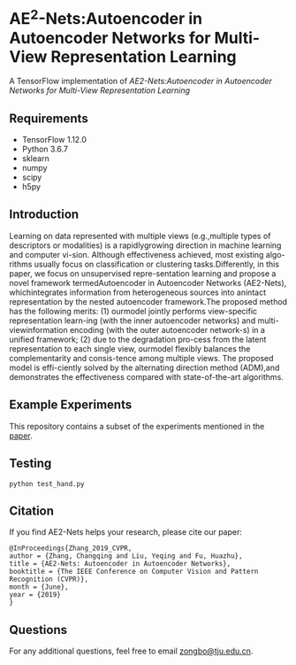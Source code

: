 # AE$^2$-Nets:Autoencoder in Autoencoder Networks for Multi-View Representation Learning

A TensorFlow implementation of *AE2-Nets:Autoencoder in Autoencoder Networks for Multi-View Representation Learning*

## Requirements

- TensorFlow 1.12.0
- Python 3.6.7
- sklearn
- numpy
- scipy
- h5py

## Introduction

Learning on data represented with multiple views (e.g.,multiple types of descriptors or modalities) is a rapidlygrowing direction in machine learning and computer vi-sion. Although effectiveness achieved, most existing algo-rithms usually focus on classification or clustering tasks.Differently, in this paper, we focus on unsupervised repre-sentation learning and propose a novel framework termedAutoencoder in Autoencoder Networks (AE2-Nets), whichintegrates information from heterogeneous sources into anintact representation by the nested autoencoder framework.The proposed method has the following merits: (1) ourmodel jointly performs view-specific representation learn-ing (with the inner autoencoder networks) and multi-viewinformation encoding (with the outer autoencoder network-s) in a unified framework; (2) due to the degradation pro-cess from the latent representation to each single view, ourmodel flexibly balances the complementarity and consis-tence among multiple views. The proposed model is effi-ciently solved by the alternating direction method (ADM),and demonstrates the effectiveness compared with state-of-the-art algorithms.

## Example Experiments

This repository contains a subset of the experiments mentioned in the [paper](http://openaccess.thecvf.com/content_CVPR_2019/html/Zhang_AE2-Nets_Autoencoder_in_Autoencoder_Networks_CVPR_2019_paper.html).

## Testing

```
python test_hand.py
```

## Citation
If you find AE2-Nets helps your research, please cite our paper:
```
@InProceedings{Zhang_2019_CVPR,
author = {Zhang, Changqing and Liu, Yeqing and Fu, Huazhu},
title = {AE2-Nets: Autoencoder in Autoencoder Networks},
booktitle = {The IEEE Conference on Computer Vision and Pattern Recognition (CVPR)},
month = {June},
year = {2019}
}
```

## Questions

For any additional questions, feel free to email zongbo@tju.edu.cn.
